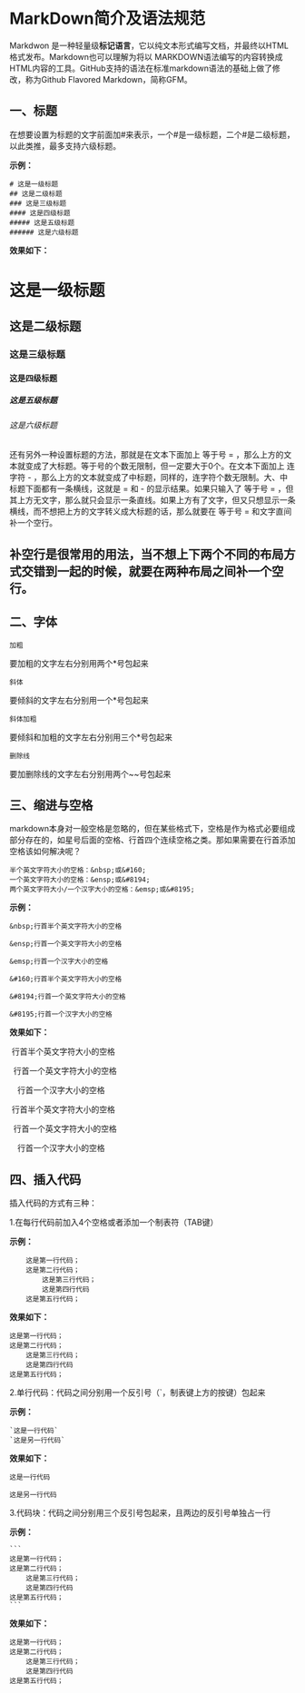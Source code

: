 MarkDown简介及语法规范
=
Markdwon 是一种轻量级**标记语言**，它以纯文本形式编写文档，并最终以HTML格式发布。Markdown也可以理解为将以 MARKDOWN语法编写的内容转换成HTML内容的工具。GitHub支持的语法在标准markdown语法的基础上做了修改，称为Github Flavored Markdown，简称GFM。

## 一、标题

在想要设置为标题的文字前面加#来表示，一个#是一级标题，二个#是二级标题，以此类推，最多支持六级标题。

**示例：**
```
# 这是一级标题
## 这是二级标题
### 这是三级标题
#### 这是四级标题
##### 这是五级标题
###### 这是六级标题
```
**效果如下：**

# 这是一级标题
## 这是二级标题
### 这是三级标题
#### 这是四级标题
##### 这是五级标题
###### 这是六级标题

还有另外一种设置标题的方法，那就是在文本下面加上 等于号 = ，那么上方的文本就变成了大标题。等于号的个数无限制，但一定要大于0个。在文本下面加上 连字符 - ，那么上方的文本就变成了中标题，同样的，连字符个数无限制。大、中标题下面都有一条横线，这就是 = 和 - 的显示结果。如果只输入了 等于号 = ，但其上方无文字，那么就只会显示一条直线。如果上方有了文字，但又只想显示一条横线，而不想把上方的文字转义成大标题的话，那么就要在 等于号 = 和文字直间补一个空行。

补空行是很常用的用法，当不想上下两个不同的布局方式交错到一起的时候，就要在两种布局之间补一个空行。
-


## 二、字体

    加粗

要加粗的文字左右分别用两个*号包起来

    斜体

要倾斜的文字左右分别用一个*号包起来

    斜体加粗

要倾斜和加粗的文字左右分别用三个*号包起来

    删除线

要加删除线的文字左右分别用两个~~号包起来

## 三、缩进与空格

markdown本身对一般空格是忽略的，但在某些格式下，空格是作为格式必要组成部分存在的，如星号后面的空格、行首四个连续空格之类。那如果需要在行首添加空格该如何解决呢？
```
半个英文字符大小的空格：&nbsp;或&#160;
一个英文字符大小的空格：&ensp;或&#8194;
两个英文字符大小/一个汉字大小的空格：&emsp;或&#8195;
```
**示例：**
```
&nbsp;行首半个英文字符大小的空格

&ensp;行首一个英文字符大小的空格

&emsp;行首一个汉字大小的空格

&#160;行首半个英文字符大小的空格

&#8194;行首一个英文字符大小的空格

&#8195;行首一个汉字大小的空格
```
**效果如下：**

&nbsp;行首半个英文字符大小的空格

&ensp;行首一个英文字符大小的空格

&emsp;行首一个汉字大小的空格

&#160;行首半个英文字符大小的空格

&#8194;行首一个英文字符大小的空格

&#8195;行首一个汉字大小的空格

## 四、插入代码

插入代码的方式有三种：

1.在每行代码前加入4个空格或者添加一个制表符（TAB键）

**示例：**

        这是第一行代码；
        这是第二行代码；
            这是第三行代码；
            这是第四行代码
        这是第五行代码；

**效果如下：**

    这是第一行代码；
    这是第二行代码；
        这是第三行代码；
        这是第四行代码
    这是第五行代码；

    
2.单行代码：代码之间分别用一个反引号（\`，制表键上方的按键）包起来

**示例：**

    `这是一行代码`
    `这是另一行代码`

**效果如下：**

`这是一行代码`

`这是另一行代码`

3.代码块：代码之间分别用三个反引号包起来，且两边的反引号单独占一行

**示例：**

    ```
    这是第一行代码；
    这是第二行代码；
        这是第三行代码；
        这是第四行代码
    这是第五行代码；
    ```
**效果如下：**

```
这是第一行代码；
这是第二行代码；
    这是第三行代码；
    这是第四行代码
这是第五行代码；
```
